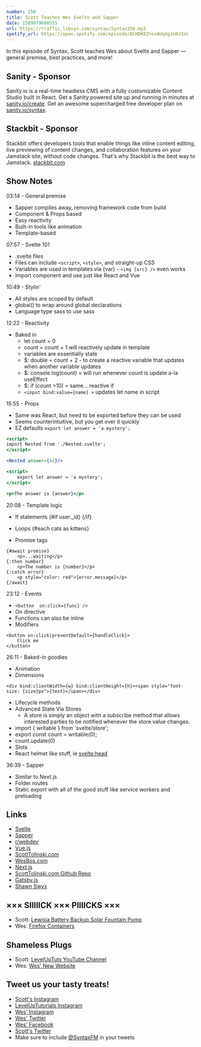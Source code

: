 ```yaml
---
number: 250
title: Scott Teaches Wes Svelte and Sapper
date: 1589979600555
url: https://traffic.libsyn.com/syntax/Syntax250.mp3
spotify_url: https://open.spotify.com/episode/0CHDK8ZnsxAUqXgJoNJ1Uc
---
```


In this episode of Syntax, Scott teaches Wes about Svelte and Sapper — general premise, best practices, and more!

## Sanity - Sponsor
Sanity.io is a real-time headless CMS with a fully customizable Content Studio built in React. Get a Sanity powered site up and running in minutes at [sanity.io/create](https://www.sanity.io/create). Get an awesome supercharged free developer plan on [sanity.io/syntax](https://www.sanity.io/syntax).

## Stackbit - Sponsor
Stackbit offers developers tools that enable things like inline content editing, live previewing of content changes, and collaboration features on your Jamstack site, without code changes. That's why Stackbit is the best way to Jamstack. [stackbit.com](stackbit.com)

## Show Notes

03:14 - General premise

* Sapper compiles away, removing framework code from build
* Component & Props based
* Easy reactivity
* Built-in tools like animation
* Template-based

07:57 - Svelte 101

* .svelte files
* Files can include `<script>`, `<style>`, and straight-up CSS
* Variables are used in templates via {var} - `<img {src} />` even works
* Import component and use just like React and Vue

10:49 - Stylin'

* All styles are scoped by default
* global() to wrap around global declarations
* Language type sass to use sass

12:22 - Reactivity

* Baked in
  * let count = 0
  * count = count + 1 will reactively update in template
  * variables are essentially state
  * $:  double = count + 2  - to create a reactive variable that updates when another variable updates
  * $: console.log(count) = will run whenever count is update a-la useEffect
  * $: if (count >10) = same... reactive if
  * `<input bind:value={name} >` updates let name in script

15:55 - Props

* Same was React, but need to be exported before they can be used
* Seems counterintuitive, but you get over it quickly
* EZ defaults `export let answer = 'a mystery';`

```jsx
<script>
import Nested from './Nested.svelte';
</script>

<Nested answer={42}/>
```

```jsx
<script>
	export let answer = 'a mystery';
</script>

<p>The answer is {answer}</p>
```

20:08 - Template logic

* If statements
{#if user._id}
{/if}

* Loops
{#each cats as kittens}

* Promise tags
```
{#await promise}
	<p>...waiting</p>
{:then number}
	<p>The number is {number}</p>
{:catch error}
	<p style="color: red">{error.message}</p>
{/await}
```

23:12 - Events

* `<button  on:click={func} />`
* On directive
* Functions can also be inline
* Modifiers 

```
<button on:click|preventDefault={handleClick}>
	Click me
</button>
```

26:11 - Baked-in goodies

* Animation
* Dimensions 

```
<div bind:clientWidth={w} bind:clientHeight={h}><span style="font-size: {size}px">{text}</span></div>
```

* Lifecycle methods
* Advanced State Via Stores
  * A store is simply an object with a subscribe method that allows interested parties to be notified whenever the store value changes.
* import { writable } from 'svelte/store';
* export const count = writable(0);
* count.update(0)
* Slots
* React helmet like stuff, ie <svelte:head>

36:39 - Sapper

* Similar to Next.js
* Folder routes
* Static export with all of the good stuff like service workers and preloading

## Links
* [Svelte](https://svelte.dev/)
* [Sapper](https://sapper.svelte.dev/)
* [r/webdev](https://www.reddit.com/r/webdev/)
* [Vue.js](https://vuejs.org/)
* [ScottTolinski.com](https://www.scotttolinski.com/)
* [WesBos.com](https://wesbos.com/)
* [Next.js](https://nextjs.org/)
* [ScottTolinski.com Github Repo](https://github.com/stolinski/scott-2020)
* [Gatsby.js](https://www.gatsbyjs.org/)
* [Shawn Swyx](https://www.swyx.io/)

## ××× SIIIIICK ××× PIIIICKS ×××
* Scott: [Lewisia Battery Backup Solar Fountain Pump](https://amzn.to/35awXAS)
* Wes: [Firefox Containers](https://support.mozilla.org/en-US/questions/1201060)

## Shameless Plugs
* Scott: [LevelUpTuts YouTube Channel](https://www.youtube.com/user/LevelUpTuts)
* Wes: [Wes' New Website](https://wesbos.com/)

## Tweet us your tasty treats!
* [Scott's Instagram](https://www.instagram.com/stolinski/)
* [LevelUpTutorials Instagram](https://www.instagram.com/LevelUpTutorials/)
* [Wes' Instagram](https://www.instagram.com/wesbos/)
* [Wes' Twitter](https://twitter.com/wesbos)
* [Wes' Facebook](https://www.facebook.com/wesbos.developer)
* [Scott's Twitter](https://twitter.com/stolinski)
* Make sure to include [@SyntaxFM](https://twitter.com/SyntaxFM) in your tweets
